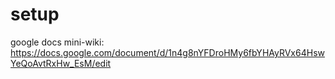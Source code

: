 # setup
google docs mini-wiki: https://docs.google.com/document/d/1n4g8nYFDroHMy6fbYHAyRVx64HswYeQoAvtRxHw_EsM/edit